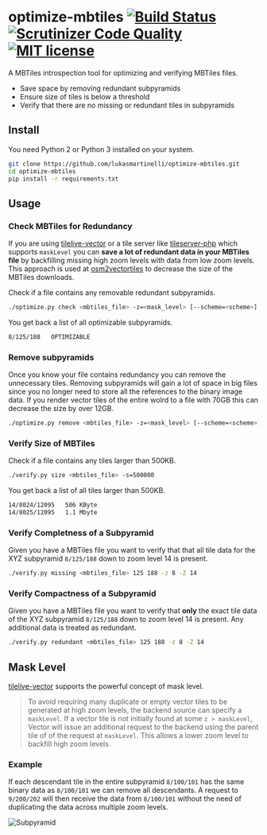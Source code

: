 # optimize-mbtiles [![Build Status](https://travis-ci.org/lukasmartinelli/optimize-mbtiles.svg?branch=master)](https://travis-ci.org/lukasmartinelli/optimize-mbtiles) [![Scrutinizer Code Quality](https://scrutinizer-ci.com/g/lukasmartinelli/optimize-mbtiles/badges/quality-score.png?b=master)](https://scrutinizer-ci.com/g/lukasmartinelli/optimize-mbtiles/?branch=master) [![MIT license](https://img.shields.io/badge/license-MIT-blue.svg)](https://tldrlegal.com/license/mit-license)

A MBTiles introspection tool for optimizing and verifying MBTiles files.

- Save space by removing redundant subpyramids
- Ensure size of tiles is below a threshold
- Verify that there are no missing or redundant tiles in subpyramids

## Install

You need Python 2 or Python 3 installed on your system.

```bash
git clone https://github.com/lukasmartinelli/optimize-mbtiles.git
cd optimize-mbtiles
pip install -r requirements.txt
```

## Usage

### Check MBTiles for Redundancy

If you are using [tilelive-vector](https://github.com/mapbox/tilelive-vector) or a tile server like [tileserver-php](https://github.com/klokantech/tileserver-php/) which supports `maskLevel`  you can **save a lot of redundant data in your MBTiles file** by backfilling missing high zoom levels with data from low zoom levels. This approach is used at [osm2vectortiles](github.com/osm2vectortiles/osm2vectortiles) to decrease the size of the MBTiles downloads.

Check if a file contains any removable redundant subpyramids.

```bash
./optimize.py check <mbtiles_file> -z=<mask_level> [--scheme=<scheme>]
```

You get back a list of all optimizable subpyramids.

```bash
8/125/188   OPTIMIZABLE
```

### Remove subpyramids

Once you know your file contains redundancy you can remove the unnecessary tiles.
Removing subpyramids will gain a lot of space in big files since you no longer need to store
all the references to the binary image data. If you render vector tiles of the entire wolrd
to a file with 70GB this can decrease the size by over 12GB.

```bash
./optimize.py remove <mbtiles_file> -z=<mask_level> [--scheme=<scheme>]
```

### Verify Size of MBTiles

Check if a file contains any tiles larger than 500KB.

```bash
./verify.py size <mbtiles_file> -s=500000
```

You get back a list of all tiles larger than 500KB.

```bash
14/8024/12095   506 KByte
14/8025/12095   1.1 Mbyte
```

### Verify Completness of a Subpyramid

Given you have a MBTiles file you want to verify that that
all tile data for the XYZ subpyramid `8/125/188` down to zoom level 14 is present.

```bash
./verify.py missing <mbtiles_file> 125 188 -z 8 -Z 14
```

### Verify Compactness of a Subpyramid

Given you have a MBTiles file you want to verify that **only** the exact
tile data of the XYZ subpyramid `8/125/188` down to zoom level 14 is present.
Any additional data is treated as redundant.

```bash
./verify.py redundant <mbtiles_file> 125 188 -z 8 -Z 14
```

## Mask Level

[tilelive-vector]() supports the powerful concept of mask level.

> To avoid requiring many duplicate or empty vector tiles to be generated at high zoom levels,
  the backend source can specify a `maskLevel`.
  If a vector tile is not initially found at some `z > maskLevel`, Vector will issue an additional request
  to the backend using the parent tile of of the request at `maskLevel`.
  This allows a lower zoom level to backfill high zoom levels.

### Example

If each descendant tile in the entire subpyramid `8/100/101` has the same binary
data as `8/100/101` we can remove all descendants. A request to `9/200/202` will
then receive the data from `8/100/101` without the need of duplicating the data
across multiple zoom levels.

![Subpyramid](subpyramid.png)
